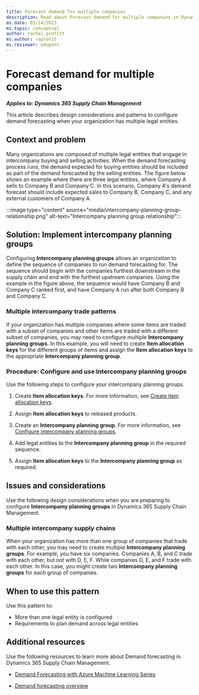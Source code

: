 ```yaml
---
title: Forecast demand for multiple companies
description: Read about Forecast demand for multiple companies in Dynamics 365 Supply Chain Management.
ms.date: 03/14/2023
ms.topic: conceptual
author: rachel-profitt
ms.author: raprofit
ms.reviewer: edupont
---
```


# Forecast demand for multiple companies

***Applies to: Dynamics 365 Supply Chain Management***

This article describes design considerations and patterns to configure demand forecasting when your organization has multiple legal entities.

## Context and problem

Many organizations are composed of multiple legal entities that engage in intercompany buying and selling activities. When the demand forecasting process runs, the demand expected for buying entities should be included as part of the demand forecasted by the selling entities. The figure below shows an example where there are three legal entities, where Company A sells to Company B and Company C. In this scenario, Company A's demand forecast should include expected sales to Company B, Company C, and any external customers of Company A.

:::image type="content" source="media/intercompany-planning-group-relationship.png" alt-text="Intercompany planning group relationship":::

## Solution: Implement intercompany planning groups

Configuring **Intercompany planning groups** allows an organization to define the sequence of companies to run demand forecasting for. The sequence should begin with the companies furthest downstream in the supply chain and end with the furthest upstream companies. Using the example in the figure above, the sequence would have Company B and Company C ranked first, and have Company A run after both Company B and Company C.

### Multiple intercompany trade patterns

If your organization has multiple companies where some items are traded with a subset of companies and other items are traded with a different subset of companies, you may need to configure multiple **Intercompany planning groups**. In this example, you will need to create **Item allocation keys** for the different groups of items and assign the **Item allocation keys** to the appropriate **Intercompany planning group**.

### Procedure: Configure and use Intercompany planning groups

Use the following steps to configure your intercompany planning groups.

1. Create **Item allocation keys**. For more information, see [Create item allocation keys](/dynamics365/supply-chain/master-planning/demand-forecasting-setup#item-allocation-keys).

2. Assign **Item allocation keys** to released products.

3. Create an **Intercompany planning group**. For more information, see [Configure intercompany planning groups](/dynamics365/supply-chain/master-planning/demand-forecasting-setup#intercompany-planning-groups).

4. Add legal entities to the **Intercompany planning group** in the required sequence.

5. Assign **Item allocation keys** to the **Intercompany planning group** as required.

## Issues and considerations

Use the following design considerations when you are preparing to configure **Intercompamy planning groups** in Dynamics 365 Supply Chain Management.

### Multiple intercompany supply chains

When your organization has more than one group of companies that trade with each other, you may need to create multiple **Intercompany planning groups**. For example, you have six companies. Companies A, B, and C trade with each other, but not with D, E, F. While companies D, E, and F trade with each other. In this case, you might create two **Intercompany planning groups** for each group of companies.

## When to use this pattern

Use this pattern to:

- More than one legal entity is configured
- Requirements to plan demand across legal entities

## Additional resources

Use the following resources to learn more about Demand forecasting in Dynamics 365 Supply Chain Management.

- [Demand Forecasting with Azure Machine Learning Series](https://community.dynamics.com/blogs/post/?postid=be5e2cbb-373f-4167-9e57-8ccb97f97b84)

- [Demand forecasting overview](/dynamics365/supply-chain/master-planning/introduction-demand-forecasting)

<!--## Tags
*Stakeholder*: Cost accountant; Manufacturing SME

*Products*: Dynamics 365 Supply Chain Management

*Configuration stage*: Iterative
